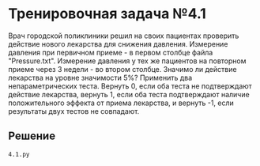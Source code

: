 # Тренировочная задача №4.1
Врач городской поликлиники решил на своих пациентах проверить действие нового лекарства для снижения давления. Измерение давления при первичном приеме - в первом столбце файла "Pressure.txt". Измерение давления у тех же пациентов на повторном приеме через 3 недели - во втором столбце. Значимо ли действие лекарства на уровне значимости 5%? Применить два непараметрических теста. Вернуть 0, если оба теста не подтверждают действие лекарства, вернуть 1, если оба теста подтверждают наличие положительного эффекта от приема лекарства, и вернуть -1, если результаты двух тестов не совпадают.

## Решение
    4.1.py
